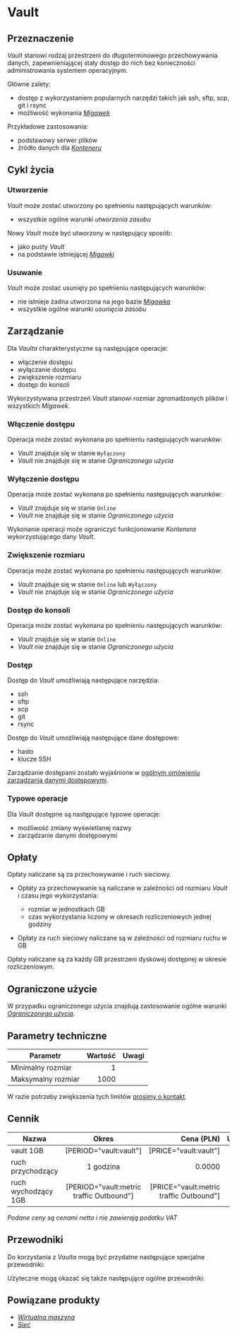 # Vault

## Przeznaczenie

*Vault* stanowi rodzaj przestrzeni do długoterminowego przechowywania danych, zapewnieniającej stały dostęp do nich bez konieczności administrowania systemem operacyjnym.

Główne zalety:

 * dostęp z wykorzystaniem popularnych narzędzi takich jak ssh, sftp, scp, git i rsync
 * możliwość wykonania *[Migawek](/resource/storage/snapshot.md)*

Przykładowe zastosowania:

 * podstawowy serwer plików
 * źródło danych dla *[Konteneru](/resource/compute/container.md)*

## Cykl życia

### Utworzenie

*Vault* może zostać utworzony po spełnieniu następujących warunków:

 * wszystkie ogólne warunki *utworzenia zasobu*

Nowy *Vault* może być utworzony w następujący sposób:

 * jako pusty *Vault*
 * na podstawie istniejącej *[Migawki](/resource/storage/snapshot.md)*

### Usuwanie

*Vault* może zostać usunięty po spełnieniu następujących warunków:

 * nie istnieje żadna utworzona na jego bazie *[Migawka](/resource/storage/snapshot.md)*
 * wszystkie ogólne warunki *usunięcia zasobu*

## Zarządzanie

Dla *Vaulta* charakterystyczne są następujące operacje:

 * włączenie dostępu
 * wyłączanie dostępu
 * zwiększenie rozmiaru
 * dostęp do konsoli

Wykorzystywana przestrzeń *Vault* stanowi rozmiar zgromadzonych plików i wszystkich *Migawek*.

### Włączenie dostępu

Operacja może zostać wykonana po spełnieniu następujących warunków:

 * *Vault* znajduje się w stanie ```Wyłączony```
 * *Vault* nie znajduje się w stanie *Ograniczonego użycia*

### Wyłączenie dostępu

Operacja może zostać wykonana po spełnieniu następujących warunków:

 * *Vault* znajduje się w stanie ```Online```
 * *Vault* nie znajduje się w stanie *Ograniczonego użycia*

Wykonanie operacji może ograniczyć funkcjonowanie *Kontenera* wykorzystującego dany *Vault*.

### Zwiększenie rozmiaru

Operacja może zostać wykonana po spełnieniu następujących warunków:

 * *Vault* znajduje się w stanie ```Online``` lub ```Wyłączony```
 * *Vault* nie znajduje się w stanie *Ograniczonego użycia*

### Dostęp do konsoli

Operacja może zostać wykonana po spełnieniu następujących warunków:

 * *Vault* znajduje się w stanie ```Online```
 * *Vault* nie znajduje się w stanie *Ograniczonego użycia*

### Dostęp

Dostęp do *Vault* umożliwiają następujące narzędzia:

 * ssh
 * sftp
 * scp
 * git
 * rsync

Dostęp do *Vault* umożliwiają następujące dane dostępowe:

 * hasło
 * klucze SSH

Zarządzanie dostępami zostało wyjaśnione w [ogólnym omówieniu zarządzania danymi dostępowymi](/platform/resource.html#dane-dostepowe).

### Typowe operacje

Dla *Vault* dostępne są następujące typowe operacje:

 * możliwość zmiany wyświetlanej nazwy
 * zarządzanie danymi dostępowymi

## Opłaty

Opłaty naliczane są za przechowywanie i ruch sieciowy.

 * Opłaty za przechowywanie są naliczane w zależności od rozmiaru *Vault* i czasu jego wykorzystania:

    * rozmiar w jednostkach GB
    * czas wykorzystania liczony w okresach rozliczeniowych jednej godziny

 * Opłaty za ruch sieciowy naliczane są w zależności od rozmiaru ruchu w GB

Opłaty naliczane są za każdy GB przestrzeni dyskowej dostępnej w okresie rozliczeniowym.

## Ograniczone użycie

W przypadku ograniczonego użycia znajdują zastosowanie ogólne warunki *[Ograniczonego użycia](/platform/resource.md#ograniczone-uzycie)*.

<!-- partial-regions.md -->

## Parametry techniczne

Parametr              | Wartość | Uwagi
--------------------- | ------: | ---
Minimalny rozmiar     | 1       |
Maksymalny rozmiar    | 1000    |

W razie potrzeby zwiększenia tych limitów [prosimy o kontakt](/about-us/contact.md).

## Cennik

Nazwa               | Okres                                     | Cena (PLN)                               | Uwagi
------------------- | :---------------------------------------: | ---------------------------------------: | :----
vault 1GB           | [PERIOD="vault:vault"]                    | [PRICE="vault:vault"]                    |
ruch przychodzący   | 1 godzina                                 | 0.0000                                   |
ruch wychodzący 1GB | [PERIOD="vault:metric traffic Outbound"]  | [PRICE="vault:metric traffic Outbound"]  |

*Podane ceny są cenami netto i nie zawierają podatku VAT*

<!--
Transfer is not availabe due following reason:
- we don't have information where the vault is attached eg. container
- vault is composite of multiple resources eg. snapshots
-->

## Przewodniki

Do korzystania z *Vaulta* mogą być przydatne następujące specjalne przewodniki:

<PageList path_re="guide/storage/vault/"/>

Użyteczne mogą okazać się także następujące ogólne przewodniki:

<PageList path_re="guide/resource/"/>

## Powiązane produkty

 * *[Wirtualna maszyna](/resource/compute/virtual-machine.md)*
 * *[Sieć](/resource/networking/network.md)*
